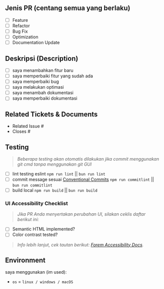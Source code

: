 <!--
    Before submitting a Pull Request, please ensure you've done the following:
    - 👷‍♀️ Create small PRs. In most cases this will be possible.
    - ✅ Provide tests for your changes.
    - 📝 Use descriptive commit messages.
    - 📗 Update any related documentation and include any relevant screenshots.
-->

## Jenis PR (centang semua yang berlaku)

- [ ] Feature
- [ ] Refactor
- [ ] Bug Fix
- [ ] Optimization
- [ ] Documentation Update

## Deskripsi (Description)

<!-- deskripsikan tentang perubahan yang kamu berikan -->

- [ ] saya menambahkan fitur baru
- [ ] saya memperbaiki fitur yang sudah ada
- [ ] saya memperbaiki bug
- [ ] saya melakukan optimasi
- [ ] saya menambah dokumentasi
- [ ] saya memperbaiki dokumentasi

## Related Tickets & Documents

<!--
For pull requests that relate or close an issue, please include them
below.  We like to follow [Github's guidance on linking issues to pull requests](https://docs.github.com/en/issues/tracking-your-work-with-issues/linking-a-pull-request-to-an-issue).

For example having the text: "closes #1234" would connect the current pull
request to issue 1234.  And when we merge the pull request, Github will
automatically close the issue.
-->

- Related Issue #
- Closes #

## Testing

> _Beberapa testing akan otomatis dilakukan jika commit menggunakan git cmd tanpa menggunakan git GUI_

- [ ] lint testing eslint `npm run lint` || `bun run lint`
- [ ] commit message sesuai [Conventional Commits](https://gist.github.com/qoomon/5dfcdf8eec66a051ecd85625518cfd13) `npm run commitlint` || `bun run commitlint`
- [ ] build local `npm run build` || `bun run build`

### UI Accessibility Checklist

> _Jika PR Anda menyertakan perubahan UI, silakan ceklis daftar berikut ini:_

- [ ] Semantic HTML implemented?
- [ ] Color contrast tested?

> _Info lebih lanjut, cek tautan berikut: [Forem Accessibility Docs](https://developers.forem.com/frontend/accessibility)._

## Environment

saya menggunakan (im used):

- `os` = `linux / windows / macOS`

<!-- jika ada gagal pada salah satu test kami akan mengeceknya kembali -->
<!-- if there is a failure in one of the tests we will check it again -->
